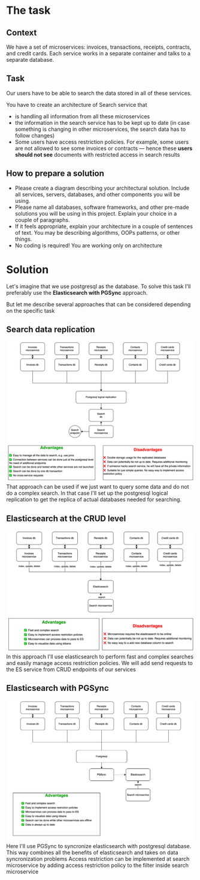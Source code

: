 # The task
## Context
We have a set of microservices: invoices, transactions, receipts, contracts, and credit cards. Each service works in a separate container and talks to a separate database.

## Task
Our users have to be able to search the data stored in all of these services.

You have to create an architecture of Search service that

- is handling all information from all these microservices
- the information in the search service has to be kept up to date (in case something is changing in other microservices, the search data has to follow changes)
- Some users have access restriction policies. For example, some users are not allowed to see some invoices or contracts — hence these **users should not see**  documents with restricted access in search  results

## How to prepare a solution
- Please create a diagram describing your architectural solution. Include all services, servers, databases, and other components you will be using.
- Please name all databases, software frameworks, and other pre-made solutions you will be using in this project. Explain your choice in a couple of paragraphs.
- If it feels appropriate, explain your architecture in a couple of sentences of text. You may be describing algorithms, OOPs patterns, or other things.
- No coding is required! You are working only on architecture

# Solution
Let's imagine that we use postgresql as the database. 
To solve this task I'll preferably use the **Elasticsearch with PGSync** approach.

But let me describe several approaches that can be considered depending on the specific task

## Search data replication
![](2022-06-05-10-30-56.png)
That approach can be used if we just want to query some data and do not do a complex search. In that case I'll set up the postgresql logical replication to get the replica of actual databases needed for searching. 

## Elasticsearch at the CRUD level
![](2022-06-05-16-09-02.png)
In this approach I'll use elasticsearch to perform fast and complex searches and easily manage access restriction policies. We will add send requests to the ES service from CRUD endpoints of our services 

## Elasticsearch with PGSync
![](2022-06-05-16-10-38.png)
Here I'll use PGSync to syncronize elasticsearch with postgresql database. This way combines all the benefits of elasticsearch and takes on data syncronization problems
Access restriction can be implemented at search microservice by adding access restriction policy to the filter inside search microservice